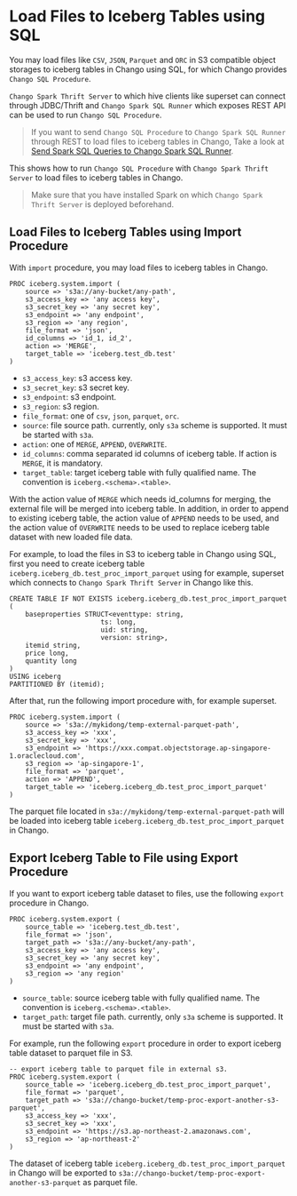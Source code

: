 # Load Files to Iceberg Tables using SQL

You may load files like `CSV`, `JSON`, `Parquet` and `ORC` in S3 compatible object storages to iceberg tables in Chango using SQL, 
for which Chango provides `Chango SQL Procedure`.

`Chango Spark Thrift Server` to which hive clients like superset can connect through JDBC/Thrift 
and `Chango Spark SQL Runner` which exposes REST API can be used to run `Chango SQL Procedure`.

> If you want to send `Chango SQL Procedure` to `Chango Spark SQL Runner` through REST to load files to iceberg tables in Chango, 
> Take a look at <a href="../../user-guide/maintain-iceberg/#send-spark-sql-queries-to-chango-spark-sql-runner">
> Send Spark SQL Queries to Chango Spark SQL Runner</a>.

This shows how to run `Chango SQL Procedure` with `Chango Spark Thrift Server` to load files to iceberg tables in Chango.

> Make sure that you have installed Spark on which `Chango Spark Thrift Server` is deployed beforehand.

## Load Files to Iceberg Tables using Import Procedure

With `import` procedure, you may load files to iceberg tables in Chango.

```agsl
PROC iceberg.system.import (
    source => 's3a://any-bucket/any-path',
    s3_access_key => 'any access key',
    s3_secret_key => 'any secret key',
    s3_endpoint => 'any endpoint',
    s3_region => 'any region',
    file_format => 'json',
    id_columns => 'id_1, id_2',
    action => 'MERGE',
    target_table => 'iceberg.test_db.test'
)
```

- `s3_access_key`: s3 access key.
- `s3_secret_key`: s3 secret key.
- `s3_endpoint`: s3 endpoint.
- `s3_region`: s3 region.
- `file_format`: one of `csv`, `json`, `parquet`, `orc`.
- `source`: file source path. currently, only `s3a` scheme is supported. It must be started with `s3a`.
- `action`: one of `MERGE`, `APPEND`, `OVERWRITE`.
- `id_columns`: comma separated id columns of iceberg table. If action is `MERGE`, it is mandatory.
- `target_table`: target iceberg table with fully qualified name. The convention is `iceberg.<schema>.<table>`.

With the action value of `MERGE` which needs id_columns for merging, the external file will be merged into iceberg table. 
In addition, in order to append to existing iceberg table, the action value of `APPEND` needs to be used, 
and the action value of `OVERWRITE` needs to be used to replace iceberg table dataset with new loaded file data.

For example, to load the files in S3 to iceberg table in Chango using SQL, first you need to create iceberg table `iceberg.iceberg_db.test_proc_import_parquet` using for example, 
superset which connects to `Chango Spark Thrift Server` in Chango like this.

```agsl
CREATE TABLE IF NOT EXISTS iceberg.iceberg_db.test_proc_import_parquet (
    baseproperties STRUCT<eventtype: string,
                       ts: long,
                       uid: string,
                       version: string>,
    itemid string,
    price long,
    quantity long
)
USING iceberg
PARTITIONED BY (itemid);
```

After that, run the following import procedure with, for example superset.

```agsl
PROC iceberg.system.import (
    source => 's3a://mykidong/temp-external-parquet-path',
    s3_access_key => 'xxx',
    s3_secret_key => 'xxx',
    s3_endpoint => 'https://xxx.compat.objectstorage.ap-singapore-1.oraclecloud.com',
    s3_region => 'ap-singapore-1',
    file_format => 'parquet',
    action => 'APPEND',
    target_table => 'iceberg.iceberg_db.test_proc_import_parquet'
)
```

The parquet file located in `s3a://mykidong/temp-external-parquet-path` will be loaded into iceberg table `iceberg.iceberg_db.test_proc_import_parquet` in Chango.


## Export Iceberg Table to File using Export Procedure

If you want to export iceberg table dataset to files, use the following `export` procedure in Chango.

```agsl
PROC iceberg.system.export (
    source_table => 'iceberg.test_db.test',
    file_format => 'json',
    target_path => 's3a://any-bucket/any-path',
    s3_access_key => 'any access key',
    s3_secret_key => 'any secret key',
    s3_endpoint => 'any endpoint',
    s3_region => 'any region'
)
```

- `source_table`: source iceberg table with fully qualified name. The convention is `iceberg.<schema>.<table>`.
- `target_path`: target file path. currently, only `s3a` scheme is supported. It must be started with `s3a`.

For example, run the following `export` procedure in order to export iceberg table dataset to parquet file in S3.

```agsl
-- export iceberg table to parquet file in external s3.
PROC iceberg.system.export (
    source_table => 'iceberg.iceberg_db.test_proc_import_parquet',
    file_format => 'parquet',
    target_path => 's3a://chango-bucket/temp-proc-export-another-s3-parquet',
    s3_access_key => 'xxx',
    s3_secret_key => 'xxx',
    s3_endpoint => 'https://s3.ap-northeast-2.amazonaws.com',
    s3_region => 'ap-northeast-2'
)
```

The dataset of iceberg table `iceberg.iceberg_db.test_proc_import_parquet` in Chango will be 
exported to `s3a://chango-bucket/temp-proc-export-another-s3-parquet` as parquet file.

